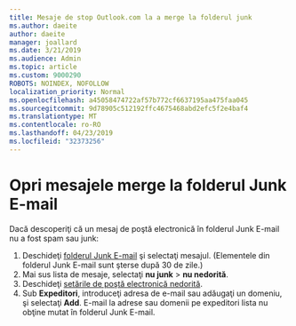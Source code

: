 ```yaml
---
title: Mesaje de stop Outlook.com la a merge la folderul junk
ms.author: daeite
author: daeite
manager: joallard
ms.date: 3/21/2019
ms.audience: Admin
ms.topic: article
ms.custom: 9000290
ROBOTS: NOINDEX, NOFOLLOW
localization_priority: Normal
ms.openlocfilehash: a45058474722af57b772cf6637195aa475faa045
ms.sourcegitcommit: 9d78905c512192ffc4675468abd2efc5f2e4baf4
ms.translationtype: MT
ms.contentlocale: ro-RO
ms.lasthandoff: 04/23/2019
ms.locfileid: "32373256"
---
```

# <a name="stop-messages-going-to-your-junk-email-folder"></a>Opri mesajele merge la folderul Junk E-mail

Dacă descoperiţi că un mesaj de poştă electronică în folderul Junk E-mail nu a fost spam sau junk:

1. Deschideţi [folderul Junk E-mail](https://outlook.live.com/mail/junkemail) şi selectaţi mesajul. (Elementele din folderul Junk E-mail sunt şterse după 30 de zile.)
1. Mai sus lista de mesaje, selectaţi **nu junk** > **nu nedorită**.
1. Deschideţi [setările de poştă electronică nedorită](https://go.microsoft.com/fwlink/?linkid=2035804).
1. Sub **Expeditori**, introduceţi adresa de e-mail sau adăugaţi un domeniu, şi selectaţi **Add**. E-mail la adrese sau domenii pe expeditori lista nu obţine mutat în folderul Junk E-mail.
